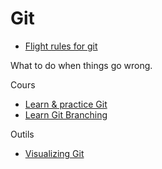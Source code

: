 # Git

- [Flight rules for git](https://github.com/k88hudson/git-flight-rules)

What to do when things go wrong.

Cours

- [Learn & practice Git](https://gitexercises.fracz.com/)
- [Learn Git Branching](https://learngitbranching.js.org/)

Outils

- [Visualizing Git](https://git-school.github.io/visualizing-git/)
